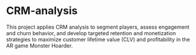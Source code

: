 # CRM-analysis
This project applies CRM analysis to segment players, assess engagement and churn behavior, and develop targeted retention and monetization strategies to maximize customer lifetime value (CLV) and profitability in the AR game Monster Hoarder.
